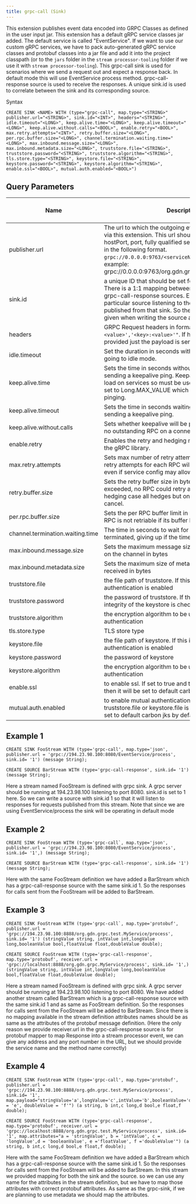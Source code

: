 ```yaml
---
title: grpc-call (Sink)
---
```


This extension publishes event data encoded into GRPC Classes as defined in the user input jar. This extension has a default gRPC service classes jar added. The default service is called "EventService". If we want to use our custom gRPC services, we have to pack auto-generated gRPC service classes and protobuf classes into a jar file and add it into the project classpath (or to the `jars` folder in the `stream processor-tooling` folder if we use it with `stream processor-tooling`). This grpc-call sink is used for scenarios where we send a request out and expect a response back. In default mode this will use EventService process method. grpc-call-response source is used to receive the responses. A unique sink.id is used to correlate between the sink and its corresponding source.

Syntax

    CREATE SINK <NAME> WITH (type="grpc-call", map.type="<STRING>" publisher.url="<STRING>", sink.id="<INT>", headers="<STRING>", idle.timeout="<LONG>", keep.alive.time="<LONG>", keep.alive.timeout="<LONG>", keep.alive.without.calls="<BOOL>", enable.retry="<BOOL>", max.retry.attempts="<INT>", retry.buffer.size="<LONG>", per.rpc.buffer.size="<LONG>", channel.termination.waiting.time="<LONG>", max.inbound.message.size="<LONG>", max.inbound.metadata.size="<LONG>", truststore.file="<STRING>", truststore.password="<STRING>", truststore.algorithm="<STRING>", tls.store.type="<STRING>", keystore.file="<STRING>", keystore.password="<STRING>", keystore.algorithm="<STRING>", enable.ssl="<BOOL>", mutual.auth.enabled="<BOOL>")

## Query Parameters

| Name                             | Description                                                                                                                                                                                                                                                                                                           | Default Value   | Possible Data Types | Optional | Dynamic |
|----------------------------------|-----------------------------------------------------------------------------------------------------------------------------------------------------------------------------------------------------------------------------------------------------------------------------------------------------------------------|-----------------|---------------------|----------|---------|
| publisher.url                    | The url to which the outgoing events should be published via this extension. This url should consist the host hostPort, port, fully qualified service name, method name in the following format. `grpc://0.0.0.0:9763/<serviceName>/<methodName>` For example: grpc://0.0.0.0:9763/org.gdn.grpc.EventService/consume |                 | STRING              | No       | No      |
| sink.id                          | a unique ID that should be set for each grpc-call-sink. There is a 1:1 mapping between grpc-call sinks and grpc-call-response sources. Each sink has one particular source listening to the responses to requests published from that sink. So the same sink.id should be given when writing the source also.         |                 | INT                 | No       | No      |
| headers                          | GRPC Request headers in format `"'<key>:<value>','<key>:<value>'"`. If header parameter is not provided just the payload is sent                                                                                                                                                                                      | \-              | STRING              | Yes      | No      |
| idle.timeout                     | Set the duration in seconds without ongoing RPCs before going to idle mode.                                                                                                                                                                                                                                           | 1800            | LONG                | Yes      | No      |
| keep.alive.time                  | Sets the time in seconds without read activity before sending a keepalive ping. Keepalives can increase the load on services so must be used with caution. By default set to Long.MAX\_VALUE which disables keep alive pinging.                                                                                       | Long.MAX\_VALUE | LONG                | Yes      | No      |
| keep.alive.timeout               | Sets the time in seconds waiting for read activity after sending a keepalive ping.                                                                                                                                                                                                                                    | 20              | LONG                | Yes      | No      |
| keep.alive.without.calls         | Sets whether keepalive will be performed when there are no outstanding RPC on a connection.                                                                                                                                                                                                                           | false           | BOOL                | Yes      | No      |
| enable.retry                     | Enables the retry and hedging mechanism provided by the gRPC library.                                                                                                                                                                                                                                                 | false           | BOOL                | Yes      | No      |
| max.retry.attempts               | Sets max number of retry attempts. The total number of retry attempts for each RPC will not exceed this number even if service config may allow a higher number.                                                                                                                                                      | 5               | INT                 | Yes      | No      |
| retry.buffer.size                | Sets the retry buffer size in bytes. If the buffer limit is exceeded, no RPC could retry at the moment, and in hedging case all hedges but one of the same RPC will cancel.                                                                                                                                           | 16777216        | LONG                | Yes      | No      |
| per.rpc.buffer.size              | Sets the per RPC buffer limit in bytes used for retry. The RPC is not retriable if its buffer limit is exceeded.                                                                                                                                                                                                      | 1048576         | LONG                | Yes      | No      |
| channel.termination.waiting.time | The time in seconds to wait for the channel to become terminated, giving up if the timeout is reached.                                                                                                                                                                                                                | 5               | LONG                | Yes      | No      |
| max.inbound.message.size         | Sets the maximum message size allowed to be received on the channel in bytes                                                                                                                                                                                                                                          | 4194304         | LONG                | Yes      | No      |
| max.inbound.metadata.size        | Sets the maximum size of metadata allowed to be received in bytes                                                                                                                                                                                                                                                     | 8192            | LONG                | Yes      | No      |
| truststore.file                  | the file path of truststore. If this is provided then server authentication is enabled                                                                                                                                                                                                                                | \-              | STRING              | Yes      | No      |
| truststore.password              | the password of truststore. If this is provided then the integrity of the keystore is checked                                                                                                                                                                                                                         | \-              | STRING              | Yes      | No      |
| truststore.algorithm             | the encryption algorithm to be used for server authentication                                                                                                                                                                                                                                                         | \-              | STRING              | Yes      | No      |
| tls.store.type                   | TLS store type                                                                                                                                                                                                                                                                                                        | \-              | STRING              | Yes      | No      |
| keystore.file                    | the file path of keystore. If this is provided then client authentication is enabled                                                                                                                                                                                                                                  | \-              | STRING              | Yes      | No      |
| keystore.password                | the password of keystore                                                                                                                                                                                                                                                                                              | \-              | STRING              | Yes      | No      |
| keystore.algorithm               | the encryption algorithm to be used for client authentication                                                                                                                                                                                                                                                         | \-              | STRING              | Yes      | No      |
| enable.ssl                       | to enable ssl. If set to true and truststore.file is not given then it will be set to default carbon jks by default                                                                                                                                                                                                   | FALSE           | BOOL                | Yes      | No      |
| mutual.auth.enabled              | to enable mutual authentication. If set to true and truststore.file or keystore.file is not given then it will be set to default carbon jks by default                                                                                                                                                                | FALSE           | BOOL                | Yes      | No      |

## Example 1

    CREATE SINK FooStream WITH (type='grpc-call', map.type='json', publisher.url = 'grpc://194.23.98.100:8080/EventService/process', sink.id= '1') (message String);

    CREATE SOURCE BarStream WITH (type='grpc-call-response', sink.id= '1') (message String);

Here a stream named FooStream is defined with grpc sink. A grpc server should be running at 194.23.98.100 listening to port 8080. sink.id is set to 1 here. So we can write a source with sink.id 1 so that it will listen to responses for requests published from this stream. Note that since we are using EventService/process the sink will be operating in default mode

## Example 2

    CREATE SINK FooStream WITH (type='grpc-call`, map.type='json', publisher.url = 'grpc://194.23.98.100:8080/EventService/process', sink.id= '1',) (message String);

    CREATE SOURCE BarStream WITH (type='grpc-call-response', sink.id= '1') (message String);

Here with the same FooStream definition we have added a BarStream which has a grpc-call-response source with the same sink.id 1. So the responses for calls sent from the FooStream will be added to BarStream.

## Example 3

    CREATE SINK FooStream WITH (type='grpc-call`, map.type='protobuf', publisher.url = 'grpc://194.23.98.100:8888/org.gdn.grpc.test.MyService/process', sink.id= '1') (stringValue string, intValue int,longValue long,booleanValue bool,floatValue float,doubleValue double);

    CREATE SOURCE FooStream WITH (type='grpc-call-response', map.type='protobuf', receiver.url = 'grpc://localhost:8888/org.gdn.grpc.MyService/process', sink.id= '1',) (stringValue string, intValue int,longValue long,booleanValue bool,floatValue float,doubleValue double);

Here a stream named FooStream is defined with grpc sink. A grpc server should be running at 194.23.98.100 listening to port 8080. We have added another stream called BarStream which is a grpc-call-response source with the same sink.id 1 and as same as FooStream definition. So the responses for calls sent from the FooStream will be added to BarStream. Since there is no mapping available in the stream definition attributes names should be as same as the attributes of the protobuf message definition. (Here the only reason we provide receiver.url in the grpc-call-response source is for protobuf mapper to map Response into a stream processor event, we can give any address and any port number in the URL, but we should provide the service name and the method name correctly)

## Example 4

    CREATE SINK FooStream WITH (type='grpc-call', map.type='protobuf', publisher.url = 'grpc://194.23.98.100:8888/org.gdn.grpc.test.MyService/process', sink.id= '1', map.payload="stringValue='a',longValue='c',intValue='b',booleanValue='d',floatValue = 'e', doubleValue = 'f'") (a string, b int,c long,d bool,e float,f double);

    CREATE SOURCE FooStream WITH (type='grpc-call-response', map.type='protobuf', receiver.url = 'grpc://localhost:8888/org.gdn.grpc.test.MyService/process', sink.id= '1', map.attributes="a = 'stringValue', b = 'intValue', c = 'longValue',d = 'booleanValue', e ='floatValue', f ='doubleValue'") (a string, b int,c long,d bool,e float,f double);

Here with the same FooStream definition we have added a BarStream which has a grpc-call-response source with the same sink.id 1. So the responses for calls sent from the FooStream will be added to BarStream. In this stream we provided mapping for both the sink and the source. so we can use any name for the attributes in the stream definition, but we have to map those attributes with correct protobuf attributes. As same as the grpc-sink, if we are planning to use metadata we should map the attributes.
